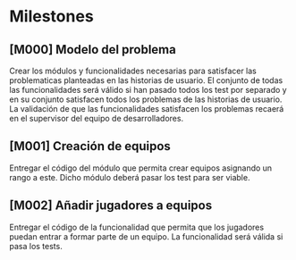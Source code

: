 # Milestones
## [M000] Modelo del problema
Crear los módulos y funcionalidades necesarias para satisfacer las problematicas planteadas en las historias de usuario. El conjunto de todas las funcionalidades será válido si han pasado todos los test por separado y en su conjunto satisfacen todos los problemas de las historias de usuario. La validación de que las funcionalidades satisfacen los problemas recaerá en el supervisor del equipo de desarrolladores.


## [M001] Creación de equipos
Entregar el código del módulo que permita crear equipos asignando un rango a este. Dicho módulo deberá pasar los test para ser viable.

## [M002] Añadir jugadores a equipos
Entregar el código de la funcionalidad que permita que los jugadores puedan entrar a formar parte de un equipo. La funcionalidad será válida si pasa los tests.
